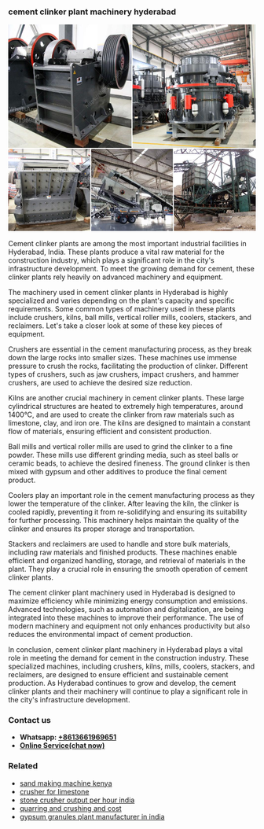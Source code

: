<h3>cement clinker plant machinery hyderabad</h3><img src='1706755512.jpg' alt=''><p>Cement clinker plants are among the most important industrial facilities in Hyderabad, India. These plants produce a vital raw material for the construction industry, which plays a significant role in the city's infrastructure development. To meet the growing demand for cement, these clinker plants rely heavily on advanced machinery and equipment.</p><p>The machinery used in cement clinker plants in Hyderabad is highly specialized and varies depending on the plant's capacity and specific requirements. Some common types of machinery used in these plants include crushers, kilns, ball mills, vertical roller mills, coolers, stackers, and reclaimers. Let's take a closer look at some of these key pieces of equipment.</p><p>Crushers are essential in the cement manufacturing process, as they break down the large rocks into smaller sizes. These machines use immense pressure to crush the rocks, facilitating the production of clinker. Different types of crushers, such as jaw crushers, impact crushers, and hammer crushers, are used to achieve the desired size reduction.</p><p>Kilns are another crucial machinery in cement clinker plants. These large cylindrical structures are heated to extremely high temperatures, around 1400°C, and are used to create the clinker from raw materials such as limestone, clay, and iron ore. The kilns are designed to maintain a constant flow of materials, ensuring efficient and consistent production.</p><p>Ball mills and vertical roller mills are used to grind the clinker to a fine powder. These mills use different grinding media, such as steel balls or ceramic beads, to achieve the desired fineness. The ground clinker is then mixed with gypsum and other additives to produce the final cement product.</p><p>Coolers play an important role in the cement manufacturing process as they lower the temperature of the clinker. After leaving the kiln, the clinker is cooled rapidly, preventing it from re-solidifying and ensuring its suitability for further processing. This machinery helps maintain the quality of the clinker and ensures its proper storage and transportation.</p><p>Stackers and reclaimers are used to handle and store bulk materials, including raw materials and finished products. These machines enable efficient and organized handling, storage, and retrieval of materials in the plant. They play a crucial role in ensuring the smooth operation of cement clinker plants.</p><p>The cement clinker plant machinery used in Hyderabad is designed to maximize efficiency while minimizing energy consumption and emissions. Advanced technologies, such as automation and digitalization, are being integrated into these machines to improve their performance. The use of modern machinery and equipment not only enhances productivity but also reduces the environmental impact of cement production.</p><p>In conclusion, cement clinker plant machinery in Hyderabad plays a vital role in meeting the demand for cement in the construction industry. These specialized machines, including crushers, kilns, mills, coolers, stackers, and reclaimers, are designed to ensure efficient and sustainable cement production. As Hyderabad continues to grow and develop, the cement clinker plants and their machinery will continue to play a significant role in the city's infrastructure development.</p><h3>Contact us</h3><ul><li><strong>Whatsapp:&nbsp;<a href="https://wa.me/8613661969651">+8613661969651</a></strong></li><li><a href="https://swt.shibang-china.com/?git&amp;zhl&amp;cement clinker plant machinery hyderabad"><strong>Online Service(chat now)</strong></a></li></ul><h3>Related</h3><ul><li><a href='sand making machine kenya.md'>sand making machine kenya</a></li><li><a href='crusher for limestone.md'>crusher for limestone</a></li><li><a href='stone crusher output per hour india.md'>stone crusher output per hour india</a></li><li><a href='quarring and crushing and cost.md'>quarring and crushing and cost</a></li><li><a href='gypsum granules plant manufacturer in india.md'>gypsum granules plant manufacturer in india</a></li></ul>